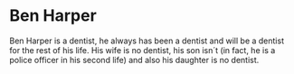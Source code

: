 # Ben Harper

Ben Harper is a dentist, he always has been a dentist and will be a dentist for the rest of his life.
His wife is no dentist, his son isn´t (in fact, he is a police officer in his second life) and also his daughter is no dentist.